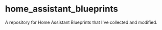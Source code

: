 # home_assistant_blueprints

A repository for Home Assistant Blueprints that I've collected and modified.
